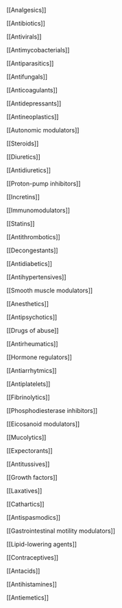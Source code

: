 [[Analgesics]]

[[Antibiotics]]

[[Antivirals]]

[[Antimycobacterials]]

[[Antiparasitics]]

[[Antifungals]]

[[Anticoagulants]]

[[Antidepressants]]

[[Antineoplastics]]

[[Autonomic modulators]]

[[Steroids]]

[[Diuretics]]

[[Antidiuretics]]

[[Proton-pump inhibitors]]

[[Incretins]]

[[Immunomodulators]]

[[Statins]]

[[Antithrombotics]]

[[Decongestants]]

[[Antidiabetics]]

[[Antihypertensives]]

[[Smooth muscle modulators]]

[[Anesthetics]]

[[Antipsychotics]]

[[Drugs of abuse]]

[[Antirheumatics]]

[[Hormone regulators]]

[[Antiarrhytmics]]

[[Antiplatelets]]

[[Fibrinolytics]]

[[Phosphodiesterase inhibitors]]

[[Eicosanoid modulators]]

[[Mucolytics]]

[[Expectorants]]

[[Antitussives]]

[[Growth factors]]

[[Laxatives]]

[[Cathartics]]

[[Antispasmodics]]

[[Gastrointestinal motility modulators]]

[[Lipid-lowering agents]]

[[Contraceptives]]

[[Antacids]]

[[Antihistamines]]

[[Antiemetics]]

